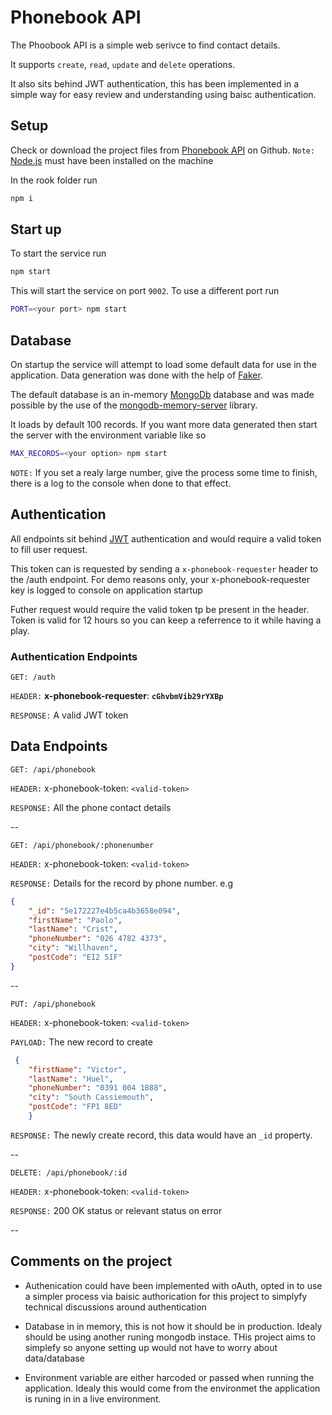 # Phonebook API

The Phoobook API is a simple web serivce to find contact details.

It supports `create`, `read`, `update` and `delete` operations.

It also sits behind JWT authentication, this has been implemented in a simple way for easy review and understanding using baisc authentication.

## Setup

Check or download the project files from [Phonebook API](https://github.com/madjava/phonebook-api.git) on Github. `Note:` [Node.js](https://nodejs.org/en/) must have been installed on the machine

In the rook folder run

```bash
npm i
```

## Start up

To start the service run

```bash
npm start
```

This will start the service on port `9002`. To use a different port run

```bash
PORT=<your port> npm start
```

## Database

On startup the service will attempt to load some default data for use in the application. Data generation was done with the help of [Faker](https://www.npmjs.com/package/faker).

The default database is an in-memory [MongoDb](https://www.mongodb.com/what-is-mongodb) database and was made possible by the use of the [mongodb-memory-server](https://www.npmjs.com/package/mongodb-memory-server) library.

It loads by default 100 records. If you want more data generated then start the server with the environment variable like so

```bash
MAX_RECORDS=<your option> npm start
```

`NOTE:` If you set a realy large number, give the process some time to finish, there is a log to the console when done to that effect.

## Authentication

All endpoints sit behind [JWT](https://jwt.io/) authentication and would require a valid token to fill user request.

This token can is requested by sending a `x-phonebook-requester` header to the /auth endpoint. For demo reasons only, your x-phonebook-requester key is logged to console on application startup

Futher request would require the valid token tp be present in the header. Token is valid for 12 hours so you can keep a referrence to it while having a play.

### Authentication Endpoints

`GET: /auth`

`HEADER:` **x-phonebook-requester**: **`cGhvbmVib29rYXBp`**

`RESPONSE:` A valid JWT token

## Data Endpoints

`GET: /api/phonebook`

`HEADER:` x-phonebook-token: `<valid-token>`

`RESPONSE:` All the phone contact details

--

`GET: /api/phonebook/:phonenumber`

`HEADER:` x-phonebook-token: `<valid-token>`

`RESPONSE:` Details for the record by phone number. e.g

```json
{
    "_id": "5e172227e4b5ca4b3658e094",
    "firstName": "Paolo",
    "lastName": "Crist",
    "phoneNumber": "026 4782 4373",
    "city": "Willhaven",
    "postCode": "EI2 5IF"
}
```

--

`PUT: /api/phonebook`

`HEADER:` x-phonebook-token: `<valid-token>`

`PAYLOAD:` The new record to create

```json
 {
    "firstName": "Victor",
    "lastName": "Huel",
    "phoneNumber": "0391 004 1888",
    "city": "South Cassiemouth",
    "postCode": "FP1 8ED"
    }
```

`RESPONSE:` The newly create record, this data would have an `_id` property.

--

`DELETE: /api/phonebook/:id`

`HEADER:` x-phonebook-token: `<valid-token>`

`RESPONSE:` 200 OK status or relevant status on error

--

## Comments on the project

* Authenication could have been implemented with oAuth, opted in to use a simpler process via baisic authorication for this project to simplyfy technical discussions around authentication

* Database in in memory, this is not how it should be in production. Idealy should be using another runing mongodb instace. THis project aims to simplefy so anyone setting up would not have to worry about data/database

* Environment variable are either harcoded or passed when running the application. Idealy this would come from the environmet the application is runing in in a live environment.
